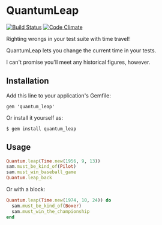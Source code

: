 # QuantumLeap

[![Build Status](https://secure.travis-ci.org/mattonrails/quantum_leap.png?branch=master)](http://travis-ci.org/mattonrails/quantum_leap)
[![Code Climate](https://codeclimate.com/github/mattonrails/quantum_leap.png)](https://codeclimate.com/github/mattonrails/quantum_leap)

Righting wrongs in your test suite with time travel!

QuantumLeap lets you change the current time in your tests.

I can't promise you'll meet any historical figures, however.

## Installation

Add this line to your application's Gemfile:

    gem 'quantum_leap'

Or install it yourself as:

    $ gem install quantum_leap

## Usage

```ruby
Quantum.leap(Time.new(1956, 9, 13))
sam.must_be_kind_of(Pilot)
sam.must_win_baseball_game
Quantum.leap_back
```

Or with a block:

```ruby
Quantum.leap(Time.new(1974, 10, 24)) do
  sam.must_be_kind_of(Boxer)
  sam.must_win_the_championship
end
```
